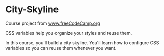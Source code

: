 # City-Skyline
 Course project from www.freeCodeCamp.org

CSS variables help you organize your styles and reuse them.

In this course, you'll build a city skyline. You'll learn how to configure CSS variables so you can reuse them whenever you want.